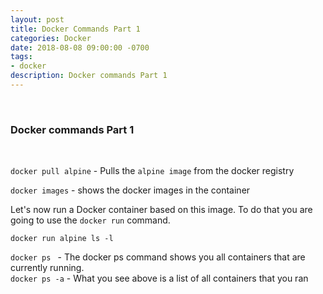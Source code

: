 ```yaml
---
layout: post
title: Docker Commands Part 1
categories: Docker
date: 2018-08-08 09:00:00 -0700
tags:
- docker
description: Docker commands Part 1
---
```

<br/>

###  Docker commands Part 1                     

<br/>

`docker pull alpine` - Pulls the `alpine image` from the docker registry               

`docker images`  - shows the docker images in the container                         

Let's now run a Docker container based on this image. To do that you are going to use the 
`docker run` command.                   

`docker run alpine ls -l`                                         

`docker ps ` - The docker ps command shows you all containers that are currently running.                  
`docker ps -a` - What you see above is a list of all containers that you ran            








